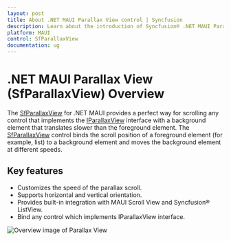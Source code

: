 ```yaml
---
layout: post
title: About .NET MAUI Parallax View control | Syncfusion
description: Learn about the introduction of Syncfusion® .NET MAUI Parallax View (SfParallaxView) control and more.
platform: MAUI
control: SfParallaxView
documentation: ug
---
```


# .NET MAUI Parallax View (SfParallaxView) Overview

The [SfParallaxView](https://help.syncfusion.com/cr/maui/Syncfusion.Maui.ParallaxView.SfParallaxView.html) for .NET MAUI provides a perfect way for scrolling any control that implements the [IParallaxView](https://help.syncfusion.com/cr/maui/Syncfusion.Maui.Core.IParallaxView.html) interface with a background element that translates slower than the foreground element. The [SfParallaxView](https://help.syncfusion.com/cr/maui/Syncfusion.Maui.ParallaxView.SfParallaxView.html) control binds the scroll position of a foreground element (for example, list) to a background element and moves the background element at different speeds.

## Key features

* Customizes the speed of the parallax scroll.
* Supports horizontal and vertical orientation.
* Provides built-in integration with MAUI Scroll View and Syncfusion® ListView.
* Bind any control which implements IParallaxView interface.

![Overview image of Parallax View](ParallaxView_Images/maui_parallaxview_overview.gif)